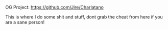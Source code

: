 OG Project: https://github.com/Jire/Charlatano

This is where I do some shit and stuff, dont grab the cheat from here if you are a sane person!
